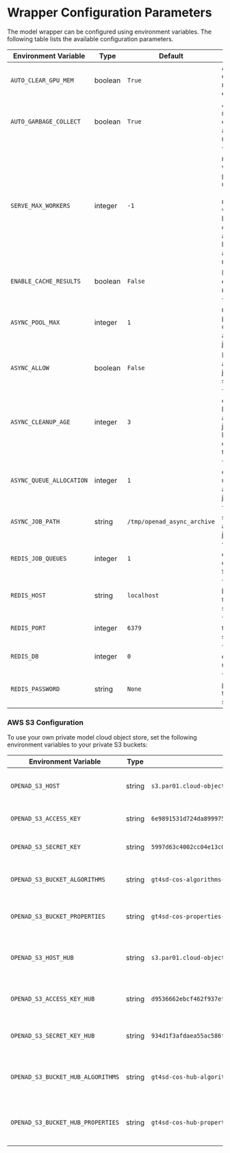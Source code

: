 # Wrapper Configuration Parameters

The model wrapper can be configured using environment variables. The following table lists the available configuration parameters.

| Environment Variable | Type | Default | Description |
| --- | --- | --- | --- |
| `AUTO_CLEAR_GPU_MEM` | boolean | `True` | Automatically clear GPU memory after each request. |
| `AUTO_GARBAGE_COLLECT` | boolean | `True` | Automatically run garbage collection after each request. |
| `SERVE_MAX_WORKERS` | integer | `-1` | The maximum number of worker processes to use. If set to -1, the number of workers will be determined automatically based on the available resources. |
| `ENABLE_CACHE_RESULTS` | boolean | `False` | Enable caching of results. |
| `ASYNC_POOL_MAX` | integer | `1` | The maximum number of processes to use for asynchronous jobs. |
| `ASYNC_ALLOW` | boolean | `False` | Enable asynchronous job submission. |
| `ASYNC_CLEANUP_AGE` | integer | `3` | The number of days to keep asynchronous job results before deleting them. |
| `ASYNC_QUEUE_ALLOCATION` | integer | `1` | The number of queues to use for asynchronous jobs. |
| `ASYNC_JOB_PATH` | string | `/tmp/openad_async_archive` | The path to store asynchronous job results. |
| `REDIS_JOB_QUEUES` | integer | `1` | The number of Redis queues to use for jobs. |
| `REDIS_HOST` | string | `localhost` | The hostname of the Redis server. |
| `REDIS_PORT` | integer | `6379` | The port of the Redis server. |
| `REDIS_DB` | integer | `0` | The Redis database to use. |
| `REDIS_PASSWORD` | string | `None` | The password for the Redis server. |

### AWS S3 Configuration

To use your own private model cloud object store, set the following environment variables to your private S3 buckets:

| Environment Variable | Type | Default | Description |
| --- | --- | --- | --- |
| `OPENAD_S3_HOST` | string | `s3.par01.cloud-object-storage.appdomain.cloud` | The hostname of the S3 server. |
| `OPENAD_S3_ACCESS_KEY` | string | `6e9891531d724da89997575a65f4592e` | The access key for the S3 server. |
| `OPENAD_S3_SECRET_KEY` | string | `5997d63c4002cc04e13c03dc0c2db9dae751293dab106ac5` | The secret key for the S3 server. |
| `OPENAD_S3_BUCKET_ALGORITHMS` | string | `gt4sd-cos-algorithms-artifacts` | The S3 bucket for algorithm artifacts. |
| `OPENAD_S3_BUCKET_PROPERTIES` | string | `gt4sd-cos-properties-artifacts` | The S3 bucket for property artifacts. |
| `OPENAD_S3_HOST_HUB` | string | `s3.par01.cloud-object-storage.appdomain.cloud` | The hostname of the S3 server for the hub. |
| `OPENAD_S3_ACCESS_KEY_HUB` | string | `d9536662ebcf462f937efb9f58012830` | The access key for the S3 server for the hub. |
| `OPENAD_S3_SECRET_KEY_HUB` | string | `934d1f3afdaea55ac586f6c2f729ac2ba2694bb8e975ee0b` | The secret key for the S3 server for the hub. |
| `OPENAD_S3_BUCKET_HUB_ALGORITHMS` | string | `gt4sd-cos-hub-algorithms-artifacts` | The S3 bucket for hub algorithm artifacts. |
| `OPENAD_S3_BUCKET_HUB_PROPERTIES` | string | `gt4sd-cos-hub-properties-artifacts` | The S3 bucket for hub property artifacts. |
